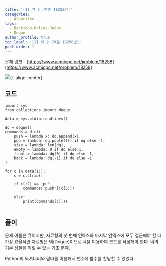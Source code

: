 ```yaml
---
title: '[1] 큐 2 (백준 18258번)'
categories:
  - Algorithm
tags:
  - Backjoon-Online-Judge
  - Deque
author_profile: true
toc_label: '[1] 큐 2 (백준 18258번)'
post-order: 1
---
```

문제 링크 - [https://www.acmicpc.net/problem/18258](https://www.acmicpc.net/problem/18258)

![](https://drive.google.com/uc?export=view&id=129hGBAmrsPMximygan0LlYz6k76ac4mb){: .align-center}

## 코드
```python::lineons
import sys
from collections import deque

data = sys.stdin.readlines()

dq = deque()
commands = dict(
    push = lambda x: dq.append(x),
    pop = lambda: dq.popleft() if dq else -1,
    size = lambda: len(dq),
    empty = lambda: 0 if dq else 1,
    front = lambda: dq[0] if dq else -1,
    back = lambda: dq[-1] if dq else -1
)

for c in data[1:]:
    c = c.strip()
    
    if c[:2] == 'pu':
        commands['push'](c[5:])
        
    else:
        print(commands[c]())
        
```

## 풀이
문제 이름은 큐이지만, 자료형의 첫 번째 인덱스와 마지막 인덱스에 모두 접근해야 할 때 가장 효율적인 자료형은 덱(Deque)이므로 덱을 이용하여 코드를 작성해야 한다. 덱의 기본 성질을 익힐 수 있는 기초 문제.

Python의 딕셔너리와 람다를 이용해서 변수에 함수를 할당할 수 있었다.

